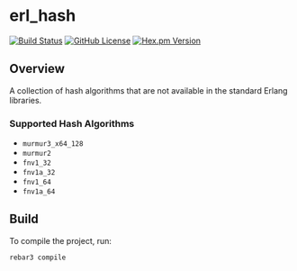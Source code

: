 # erl_hash

[![Build Status](https://app.travis-ci.com/silviucpp/erl_hash.svg?branch=master)](https://travis-ci.com/github/silviucpp/erl_hash)
[![GitHub License](https://img.shields.io/github/license/silviucpp/erl_hash)](https://github.com/silviucpp/erl_hash/blob/master/LICENSE)
[![Hex.pm Version](https://img.shields.io/hexpm/v/erl_hash)](https://hex.pm/packages/erl_hash)

## Overview

A collection of hash algorithms that are not available in the standard Erlang libraries.

### Supported Hash Algorithms

- `murmur3_x64_128`
- `murmur2`
- `fnv1_32`
- `fnv1a_32`
- `fnv1_64`
- `fnv1a_64`

## Build

To compile the project, run:

```sh
rebar3 compile
```

